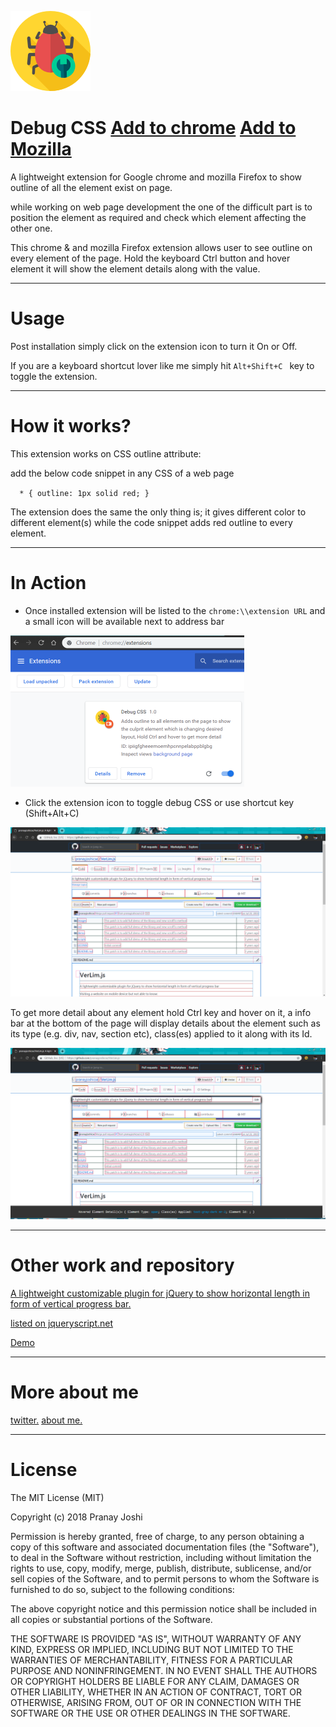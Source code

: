 ![](icon_128.png)

# Debug CSS [Add to chrome](https://chrome.google.com/webstore/detail/debug-css/igiofjnckcagmjgdoaakafngegecjnkj?hl=en-US&gl=IN)   [Add to Mozilla](https://addons.mozilla.org/en-US/firefox/addon/pranay-joshi/)

A lightweight extension for Google chrome and mozilla Firefox to show outline of all the element exist on page.

while working on web page development the one of the difficult part is to position the element as required and check which element affecting the other one.

This chrome & and mozilla Firefox extension allows user to see outline on every element of the page. Hold the keyboard Ctrl button and hover element it will show the element details along with the value.

----------

# Usage

Post installation simply click on the extension icon to turn it On or Off.

If you are a keyboard shortcut lover like me simply hit `Alt+Shift+C ` key to toggle the extension.


----------

# How it works?

This extension works on CSS outline attribute:

add the below code snippet in any CSS of a web page 


`
  * {
	outline: 1px solid red;
  }`

The extension does the same the only thing is; it gives different color to different element(s) while the code snippet adds red outline to every element.  

----------

# In Action



- Once installed extension will be listed to the `chrome:\\extension URL` and a small icon will be available next to address bar

<img src="img/listing.PNG" width="374">



- Click the extension icon to toggle debug CSS or use shortcut key (Shift+Alt+C)

![](img/inAction.PNG)


To get more detail about any element hold Ctrl key and hover on it, a info bar at the bottom of the page will display details about the element such as its type (e.g. div, nav, section etc), class(es) applied to it along with its Id.

![](img/inActionWithInfo.PNG)

----------

# Other work and repository

[A lightweight customizable plugin for jQuery to show horizontal length in form of vertical progress bar.](https://github.com/pranayjoshicse/VerLim.js)


[listed on jqueryscript.net](https://www.jqueryscript.net/other/Simple-Custom-Reading-Indicator-with-jQuery-VerLim-js.html)

[Demo](https://www.jqueryscript.net/demo/Simple-Custom-Reading-Indicator-with-jQuery-VerLim-js/)


----------

# More about me

[twitter.](https://twitter.com/pranayjoshicse)
[about me.](https://about.me/pranayjoshi)


----------


# License

The MIT License (MIT)

Copyright (c) 2018 Pranay Joshi

Permission is hereby granted, free of charge, to any person obtaining a copy
of this software and associated documentation files (the "Software"), to deal
in the Software without restriction, including without limitation the rights
to use, copy, modify, merge, publish, distribute, sublicense, and/or sell
copies of the Software, and to permit persons to whom the Software is
furnished to do so, subject to the following conditions:

The above copyright notice and this permission notice shall be included in all
copies or substantial portions of the Software.

THE SOFTWARE IS PROVIDED "AS IS", WITHOUT WARRANTY OF ANY KIND, EXPRESS OR
IMPLIED, INCLUDING BUT NOT LIMITED TO THE WARRANTIES OF MERCHANTABILITY,
FITNESS FOR A PARTICULAR PURPOSE AND NONINFRINGEMENT. IN NO EVENT SHALL THE
AUTHORS OR COPYRIGHT HOLDERS BE LIABLE FOR ANY CLAIM, DAMAGES OR OTHER
LIABILITY, WHETHER IN AN ACTION OF CONTRACT, TORT OR OTHERWISE, ARISING FROM,
OUT OF OR IN CONNECTION WITH THE SOFTWARE OR THE USE OR OTHER DEALINGS IN THE
SOFTWARE.
